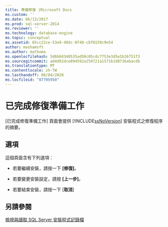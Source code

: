 ```yaml
---
title: 準備修復 |Microsoft Docs
ms.custom: ''
ms.date: 06/13/2017
ms.prod: sql-server-2014
ms.reviewer: ''
ms.technology: database-engine
ms.topic: conceptual
ms.assetid: 65cc22ce-53e9-49dc-8f40-cbf0159c9e54
author: mashamsft
ms.author: mathoma
ms.openlocfilehash: 5d6b8d340535ad50c05cdc7753e3d5e1b26751f3
ms.sourcegitcommit: ad4d92dce894592a259721a1571b1d8736abacdb
ms.translationtype: MT
ms.contentlocale: zh-TW
ms.lasthandoff: 08/04/2020
ms.locfileid: "87705950"
---
```

# <a name="ready-to-repair"></a>已完成修復準備工作
  [已完成修復準備工作] 頁面會提供 [!INCLUDE[ssNoVersion](../../includes/ssnoversion-md.md)] 安裝程式之修復程序的摘要。  
  
## <a name="options"></a>選項  
 這個頁面含有下列選項：  
  
-   若要繼續安裝，請按一下 **[修復]**。  
  
-   若要變更安裝設定，請按 **[上一步]**。  
  
-   若要結束安裝，請按一下 [**取消**]  
  
## <a name="see-also"></a>另請參閱  
 [檢視與讀取 SQL Server 安裝程式記錄檔](../../database-engine/install-windows/view-and-read-sql-server-setup-log-files.md)  
  
  
